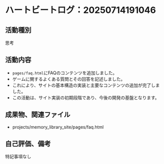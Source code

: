 # ハートビートログ：20250714191046

## 活動種別
思考

## 活動内容
- `pages/faq.html`にFAQのコンテンツを追加しました。
- ゲームに関するよくある質問とその回答を記述しました。
- これにより、サイトの基本構造の実装と主要なコンテンツの追加が完了しました。
- この活動は、サイト実装の初期段階であり、今後の開発の基盤となります。

## 成果物、関連ファイル
- projects/memory_library_site/pages/faq.html

## 自己評価、備考
特記事項なし
